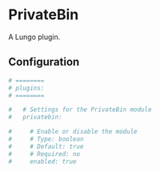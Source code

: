 # PrivateBin

A Lungo plugin.

## Configuration

```yaml
# ========
# plugins:
# ========

#   # Settings for the PrivateBin module
#   privatebin:

#     # Enable or disable the module
#     # Type: boolean
#     # Default: true
#     # Required: no
#     enabled: true
```
